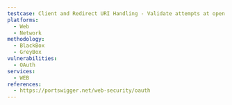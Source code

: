 ```yaml
---
testcase: Client and Redirect URI Handling - Validate attempts at open redirection, path traversal (../), subdomain/hostname spoofing, parameter pollution, and special URLs (localhost/equivalents) are rejected. Web (HTTP/HTTPS) service
platforms: 
  - Web
  - Network
methodology: 
  - BlackBox
  - GreyBox
vulnerabilities:
  - OAuth
services:
  - WEB
references:
  - https://portswigger.net/web-security/oauth
---
```

